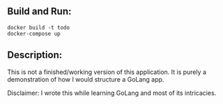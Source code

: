 ## Build and Run:
```console
docker build -t todo
docker-compose up
```
## Description:
This is not a finished/working version of this application. It is purely a demonstration
of how I would structure a GoLang app.

Disclaimer: I wrote this while learning GoLang and most of its intricacies.
